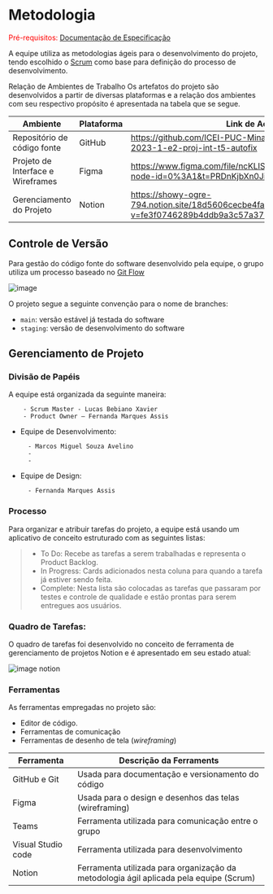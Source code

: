 
# Metodologia

<span style="color:red">Pré-requisitos: <a href="2-Especificação do Projeto.md"> Documentação de Especificação</a></span>

A equipe utiliza as metodologias ágeis para o desenvolvimento do projeto, tendo escolhido o [Scrum](https://www.nimblework.com/pt-br/agile/metodologia-scrum/) como base para definição do processo de desenvolvimento.

Relação de Ambientes de Trabalho
Os artefatos do projeto são desenvolvidos a partir de diversas plataformas e a relação dos ambientes com seu respectivo propósito é apresentada na tabela que se segue. 

|Ambiente| Plataforma | Link de Acesso |
|-------|--------------|-----------|
Repositório de código fonte | GitHub | https://github.com/ICEI-PUC-Minas-PMV-ADS/pmv-ads-2023-1-e2-proj-int-t5-autofix |
Projeto de Interface e  Wireframes | Figma | https://www.figma.com/file/ncKLIStGmQ8UkKwvzo0Fpt/AutoFix?node-id=0%3A1&t=PRDnKjbXn0JixO8c-1 |
Gerenciamento do Projeto | Notion | https://showy-ogre-794.notion.site/18d5606cecbe4fa0849732f7966b71a0?v=fe3f0746289b4ddb9a3c57a376786db8 |



## Controle de Versão

Para gestão do código fonte do software desenvolvido pela equipe, o grupo utiliza um processo baseado no [Git Flow](https://www.atlassian.com/br/git/tutorials/comparing-workflows/gitflow-workflow#:~:text=O%20que%20%C3%A9%20o%20Gitflow,por%20Vincent%20Driessen%20no%20nvie.)

![image](https://user-images.githubusercontent.com/65399666/230679241-9fb27bbe-ce16-4232-b4e5-b6f558e5e5af.png)

O projeto segue a seguinte convenção para o nome de branches:

- `main`: versão estável já testada do software
- `staging`: versão de desenvolvimento do software


## Gerenciamento de Projeto

### Divisão de Papéis

A equipe está organizada da seguinte maneira:

        - Scrum Master - Lucas Bebiano Xavier
        - Product Owner – Fernanda Marques Assis

- Equipe de Desenvolvimento:

        - Marcos Miguel Souza Avelino
        - 
        - 

- Equipe de Design:

        - Fernanda Marques Assis

### Processo

Para organizar e atribuir tarefas do projeto, a equipe está usando um aplicativo de conceito estruturado com as seguintes listas:

>  - 	To Do: Recebe as tarefas a serem trabalhadas e representa o Product Backlog.   
>  -    In Progress: Cards adicionados nesta coluna para quando a tarefa já estiver sendo feita.
>  - 	Complete: Nesta lista são colocadas as tarefas que passaram por testes e controle de qualidade e estão prontas para serem entregues aos usuários.

### Quadro de Tarefas:
O quadro de tarefas foi desenvolvido no conceito de ferramenta de gerenciamento de projetos Notion e é apresentado em seu estado atual:

![image notion](https://user-images.githubusercontent.com/65399666/230679683-1a624147-5821-4bcd-9aac-83fec725419b.png)

### Ferramentas

As ferramentas empregadas no projeto são:

- Editor de código.
- Ferramentas de comunicação
- Ferramentas de desenho de tela (_wireframing_)

| Ferramenta     | Descrição da Ferraments  |
|-------|-------------------------|
|GitHub e Git | Usada para documentação e versionamento do código | 
|Figma | Usada para o design e desenhos das telas (wireframing) | 
|Teams | Ferramenta utilizada para comunicação entre o grupo | 
|Visual Studio code | Ferramenta utilizada para desenvolvimento | 
|Notion | Ferramenta utilizada para organização da metodologia ágil aplicada pela equipe (Scrum) | 

